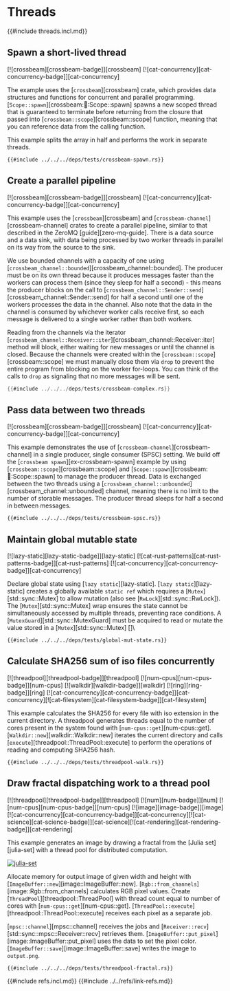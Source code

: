 # Threads

{{#include threads.incl.md}}

## Spawn a short-lived thread

[![crossbeam][crossbeam-badge]][crossbeam]  [![cat-concurrency][cat-concurrency-badge]][cat-concurrency]

The example uses the [`crossbeam`][crossbeam] crate, which provides data structures and functions for concurrent and parallel programming. [`Scope::spawn`][crossbeam::thread::Scope::spawn] spawns a new scoped thread that is guaranteed to terminate before returning from the closure that passed into [`crossbeam::scope`][crossbeam::scope] function, meaning that you can reference data from the calling function.

This example splits the array in half and performs the work in separate threads.

```rust,editable
{{#include ../../../deps/tests/crossbeam-spawn.rs}}
```

## Create a parallel pipeline

[![crossbeam][crossbeam-badge]][crossbeam]  [![cat-concurrency][cat-concurrency-badge]][cat-concurrency]

This example uses the [`crossbeam`][crossbeam] and [`crossbeam-channel`][crossbeam-channel] crates to create a parallel pipeline, similar to that described in the ZeroMQ [guide][zero-mq-guide]. There is a data source and a data sink, with data being processed by two worker threads in parallel on its way from the source to the sink.

We use bounded channels with a capacity of one using
[`crossbeam_channel::bounded`][crossbeam_channel::bounded]. The producer must be on its own thread because it produces messages faster than the workers can process them (since they sleep for half a second) - this means the producer blocks on the call to
[`crossbeam_channel::Sender::send`][crossbeam_channel::Sender::send] for half a second until one of the workers processes the data in the channel. Also note that the data in the channel is consumed by whichever worker calls receive first, so each message is delivered to a single worker rather than both workers.

Reading from the channels via the iterator
[`crossbeam_channel::Receiver::iter`][crossbeam_channel::Receiver::iter] method will block, either waiting for new messages or until the channel is closed. Because the channels were created within the [`crossbeam::scope`][crossbeam::scope] we must manually close them via `drop` to prevent the entire program from blocking on the worker for-loops. You can think of the calls to `drop` as signaling that no more messages will be sent.

```rust
{{#include ../../../deps/tests/crossbeam-complex.rs}}
```

## Pass data between two threads

[![crossbeam][crossbeam-badge]][crossbeam]  [![cat-concurrency][cat-concurrency-badge]][cat-concurrency]

This example demonstrates the use of [`crossbeam-channel`][crossbeam-channel] in a single producer, single consumer (SPSC) setting. We build off the [`crossbeam spawn`][ex-crossbeam-spawn] example by using
[`crossbeam::scope`][crossbeam::scope] and [`Scope::spawn`][crossbeam::thread::Scope::spawn] to manage the producer thread. Data is exchanged between the two threads using a [`crossbeam_channel::unbounded`][crossbeam_channel::unbounded] channel, meaning there is no limit to the number of storable messages. The producer thread sleeps for half a second in between messages.

```rust,editable
{{#include ../../../deps/tests/crossbeam-spsc.rs}}
```

## Maintain global mutable state

[![lazy-static][lazy-static-badge]][lazy-static]  [![cat-rust-patterns][cat-rust-patterns-badge]][cat-rust-patterns]  [![cat-concurrency][cat-concurrency-badge]][cat-concurrency]

Declare global state using [`lazy static`][lazy-static]. [`lazy static`][lazy-static]
creates a globally available `static ref` which requires a [`Mutex`][std::sync::Mutex] to allow mutation (also see [`RwLock`][std::sync::RwLock]). The [`Mutex`][std::sync::Mutex] wrap ensures the state cannot be simultaneously accessed by multiple threads, preventing race conditions. A [`MutexGuard`][std::sync::MutexGuard] must be acquired to read or mutate the value stored in a [`Mutex`][std::sync::Mutex]
[]\

```rust,editable
{{#include ../../../deps/tests/global-mut-state.rs}}
```

## Calculate SHA256 sum of iso files concurrently

[![threadpool][threadpool-badge]][threadpool]  [![num-cpus][num-cpus-badge]][num-cpus]  [![walkdir][walkdir-badge]][walkdir]  [![ring][ring-badge]][ring]  [![cat-concurrency][cat-concurrency-badge]][cat-concurrency][![cat-filesystem][cat-filesystem-badge]][cat-filesystem]

This example calculates the SHA256 for every file with iso extension in the current directory. A threadpool generates threads equal to the number of cores present in the system found with [`num-cpus::get`][num-cpus::get]. [`Walkdir::new`][walkdir::Walkdir::new] iterates the current directory and calls [`execute`][threadpool::ThreadPool::execute] to perform the operations of reading and computing SHA256 hash.

```rust,editable,no_run
{{#include ../../../deps/tests/threadpool-walk.rs}}
```

## Draw fractal dispatching work to a thread pool

[![threadpool][threadpool-badge]][threadpool]  [![num][num-badge]][num]  [![num-cpus][num-cpus-badge]][num-cpus]  [![image][image-badge]][image]  [![cat-concurrency][cat-concurrency-badge]][cat-concurrency][![cat-science][cat-science-badge]][cat-science][![cat-rendering][cat-rendering-badge]][cat-rendering]

This example generates an image by drawing a fractal from the [Julia set][julia-set] with a thread pool for distributed computation.

[![julia-set]( https://cloud.githubusercontent.com/assets/221000/26546700/9be34e80-446b-11e7-81dc-dd9871614ea1.png )]( https://cloud.githubusercontent.com/assets/221000/26546700/9be34e80-446b-11e7-81dc-dd9871614ea1.png )

Allocate memory for output image of given width and height with [`ImageBuffer::new`][image::ImageBuffer::new].
[`Rgb::from_channels`][image::Rgb::from_channels] calculates RGB pixel values. Create [`ThreadPool`][threadpool::ThreadPool] with thread count equal to number of cores with [`num-cpus::get`][num-cpus::get].
[`ThreadPool::execute`][threadpool::ThreadPool::execute] receives each pixel as a separate job.

[`mpsc::channel`][mpsc::channel] receives the jobs and [`Receiver::recv`][std::sync::mpsc::Receiver::recv] retrieves them.
[`ImageBuffer::put_pixel`][image::ImageBuffer::put_pixel] uses the data to set the pixel color.
[`ImageBuffer::save`][image::ImageBuffer::save] writes the image to `output.png`.

```rust,editable,no_run
{{#include ../../../deps/tests/threadpool-fractal.rs}}
```

{{#include refs.incl.md}}
{{#include ../../refs/link-refs.md}}
